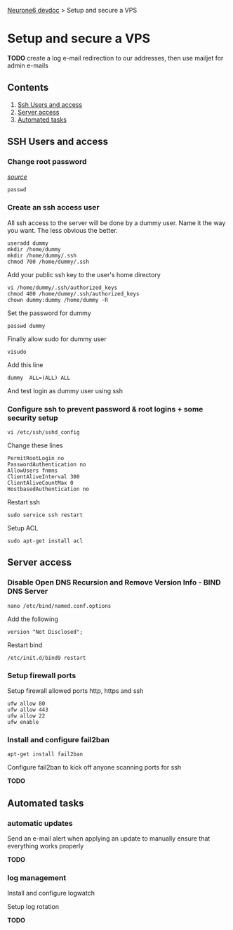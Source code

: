 [Neurone6 devdoc](../README.md) &gt; Setup and secure a VPS

# Setup and secure a VPS

**TODO**
create a log e-mail redirection to our addresses, then use mailjet for admin e-mails

## Contents

1. [Ssh Users and access](#a_ssh_users)
1. [Server access](#a_server_access)
1. [Automated tasks](#a_automated_tasks)


<a name="a_ssh_users"></a>
## SSH Users and access

### Change root password

_[source](https://en.wikipedia.org/wiki/Passwd)_

```
passwd
```


### Create an ssh access user

All ssh access to the server will be done by a dummy user. Name it the way you want. The less obvious the better.

```
useradd dummy
mkdir /home/dummy
mkdir /home/dummy/.ssh
chmod 700 /home/dummy/.ssh
```

Add your public ssh key to the user's home directory

```
vi /home/dummy/.ssh/authorized_keys
chmod 400 /home/dummy/.ssh/authorized_keys
chown dummy:dummy /home/dummy -R
```

Set the password for dummy

```
passwd dummy
```

Finally allow sudo for dummy user

```
visudo
```

Add this line

```
dummy  ALL=(ALL) ALL
```

And test login as dummy user using ssh


### Configure ssh to prevent password & root logins + some security setup

```
vi /etc/ssh/sshd_config
```

Change these lines

```
PermitRootLogin no
PasswordAuthentication no
AllowUsers fnmns
ClientAliveInterval 300
ClientAliveCountMax 0
HostbasedAuthentication no
```

Restart ssh

```
sudo service ssh restart
```

Setup ACL

```
sudo apt-get install acl
```


<a name="a_server_access"></a>
## Server access

### Disable Open DNS Recursion and Remove Version Info - BIND DNS Server

```
nano /etc/bind/named.conf.options
```

Add the following

```
version "Not Disclosed";
```

Restart bind

```
/etc/init.d/bind9 restart
```

### Setup firewall ports

Setup firewall allowed ports http, https and ssh

```
ufw allow 80
ufw allow 443
ufw allow 22
ufw enable
```


### Install and configure fail2ban

```
apt-get install fail2ban
```

Configure fail2ban to kick off anyone scanning ports for ssh

**TODO**


<a name="a_automated_tasks"></a>
## Automated tasks

### automatic updates

Send an e-mail alert when applying an update to manually ensure that everything works properly

**TODO**


### log management

Install and configure logwatch

Setup log rotation

**TODO**
